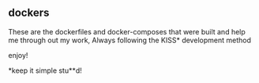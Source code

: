 ## dockers

These are the dockerfiles and docker-composes that were built and help me through out my work,
Always following the KISS* development method

enjoy!


*keep it simple stu**d!
